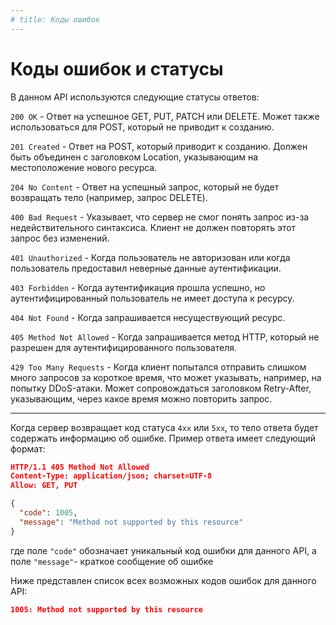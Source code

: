 ```yaml
---
# title: Коды ошибок
---
```

# Коды ошибок и статусы

В данном API используются следующие статусы ответов:

`200 OK` - Ответ на успешное GET, PUT, PATCH или DELETE. Может также использоваться для POST, который не приводит к созданию.

`201 Created` - Ответ на POST, который приводит к созданию. Должен быть объединен с заголовком Location, указывающим на местоположение нового ресурса.

`204 No Content` - Ответ на успешный запрос, который не будет возвращать тело (например, запрос DELETE).

`400 Bad Request` - Указывает, что сервер не смог понять запрос из-за недействительного синтаксиса. Клиент не должен повторять этот запрос без изменений.

`401 Unauthorized` - Когда пользователь не авторизован или когда пользователь предоставил неверные данные аутентификации.

`403 Forbidden` - Когда аутентификация прошла успешно, но аутентифицированный пользователь не имеет доступа к ресурсу.

`404 Not Found` - Когда запрашивается несуществующий ресурс.

`405 Method Not Allowed` - Когда запрашивается метод HTTP, который не разрешен для аутентифицированного пользователя.

`429 Too Many Requests` - Когда клиент попытался отправить слишком много запросов за короткое время, что может указывать, например, на попытку DDoS-атаки. Может сопровождаться заголовком Retry-After, указывающим, через какое время можно повторить запрос.

---
Когда сервер возвращает код статуса `4хх` или `5хх`, то тело ответа будет содержать информацию об ошибке.
Пример ответа имеет следующий формат:

```json
HTTP/1.1 405 Method Not Allowed
Content-Type: application/json; charset=UTF-8
Allow: GET, PUT

{
  "code": 1005,
  "message": "Method not supported by this resource"
}
```

где поле `"code"` обозначает уникальный код ошибки для данного API, а поле `"message"`- краткое сообщение об ошибке

Ниже представлен список всех возможных кодов ошибок для данного API:

```json
1005: Method not supported by this resource
```